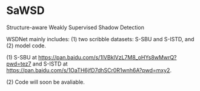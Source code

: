 # SaWSD
Structure-aware Weakly Supervised Shadow Detection

WSDNet mainly includes: (1) two scribble datasets: S-SBU and S-ISTD, and (2) model code. 

(1) S-SBU at https://pan.baidu.com/s/1lVBklVzL7M8_oHYs8wMwrQ?pwd=tez7 and S-ISTD at https://pan.baidu.com/s/1OaTH6jfD7dhSCr0R1wnh6A?pwd=mxy2.

(2) Code will soon be avaliable.
